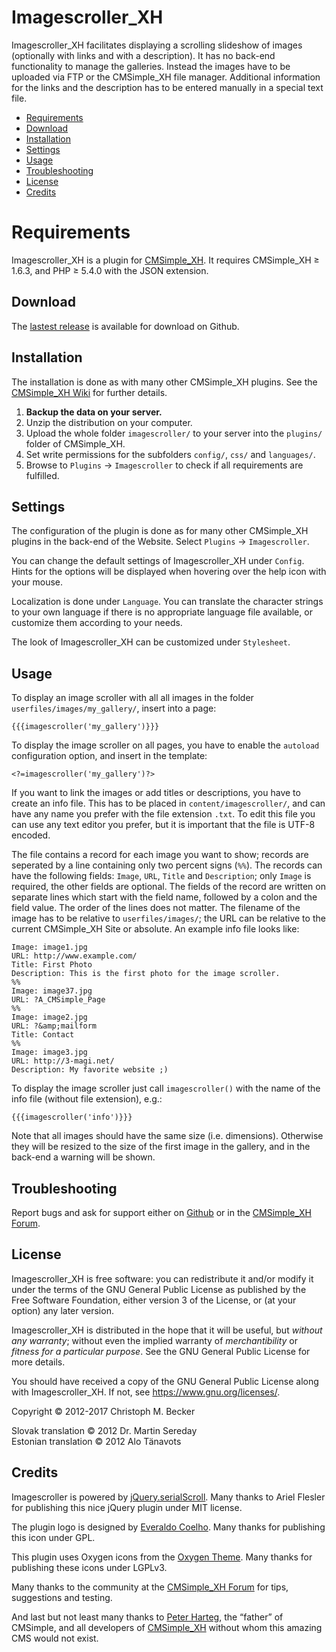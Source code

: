 # Imagescroller_XH

Imagescroller_XH facilitates displaying a scrolling slideshow of images
(optionally with links and with a description). It has no back-end
functionality to manage the galleries. Instead the images have to be
uploaded via FTP or the CMSimple_XH file manager. Additional information for
the links and the description has to be entered manually in a special text
file.

- [Requirements](#requirements)
- [Download](#download)
- [Installation](#installation)
- [Settings](#settings)
- [Usage](#usage)
- [Troubleshooting](#troubleshooting)
- [License](#license)
- [Credits](#credits)

# Requirements

Imagescroller_XH is a plugin for [CMSimple_XH](https://cmsimple-xh.org/).
It requires CMSimple_XH ≥ 1.6.3, and PHP ≥ 5.4.0 with the JSON extension.

## Download

The [lastest release](https://github.com/cmb69/imagescroller_xh/releases/latest)
is available for download on Github.

## Installation

The installation is done as with many other CMSimple_XH plugins. See the
[CMSimple_XH Wiki](https://wiki.cmsimple-xh.org/?for-users/working-with-the-cms/plugins)
for further details.

1. **Backup the data on your server.**
1. Unzip the distribution on your computer.
1. Upload the whole folder `imagescroller/` to your server into the `plugins/`
   folder of CMSimple_XH.
1. Set write permissions for the subfolders `config/`, `css/` and `languages/`.
1. Browse to `Plugins` → `Imagescroller` to check if all requirements
   are fulfilled.

## Settings

The configuration of the plugin is done as for many other CMSimple_XH plugins in
the back-end of the Website. Select `Plugins` → `Imagescroller`.

You can change the default settings of Imagescroller_XH under `Config`.
Hints for the options will be displayed when hovering over the help icon
with your mouse.

Localization is done under `Language`. You can translate the character
strings to your own language if there is no appropriate language file
available, or customize them according to your needs.

The look of Imagescroller_XH can be customized under `Stylesheet`.

## Usage

To display an image scroller with all all images in the folder
`userfiles/images/my_gallery/`, insert into a page:

    {{{imagescroller('my_gallery')}}}

To display the image scroller on all pages, you have to enable the `autoload`
configuration option, and insert in the template:

    <?=imagescroller('my_gallery')?>

If you want to link the images or add titles or descriptions, you have to
create an info file. This has to be placed in `content/imagescroller/`,
and can have any name you prefer with the file extension `.txt`.
To edit this file you can use any text editor you prefer,
but it is important that the file is UTF-8 encoded.

The file contains a record for each image you want to show; records are
seperated by a line containing only two percent signs (`%%`).  The records
can have the following fields: `Image`, `URL`, `Title` and `Description`;
only `Image` is required, the other fields are optional.
The fields of the record are written on separate lines which start
with the field name, followed by a colon and the field value.
The order of the lines does not matter.
The filename of the image has to be relative to `userfiles/images/`;
the URL can be relative to the current CMSimple_XH Site or absolute.
An example info file looks like:

    Image: image1.jpg
    URL: http://www.example.com/
    Title: First Photo
    Description: This is the first photo for the image scroller.
    %%
    Image: image37.jpg
    URL: ?A_CMSimple_Page
    %%
    Image: image2.jpg
    URL: ?&amp;mailform
    Title: Contact
    %%
    Image: image3.jpg
    URL: http://3-magi.net/
    Description: My favorite website ;)

To display the image scroller just call `imagescroller()` with the name of the
info file (without file extension), e.g.:

    {{{imagescroller('info')}}}

Note that all images should have the same size (i.e. dimensions). Otherwise
they will be resized to the size of the first image in the gallery, and in
the back-end a warning will be shown.

## Troubleshooting

Report bugs and ask for support either on
[Github](https://github.com/cmb69/imagescroller_xh/issues)
or in the [CMSimple_XH Forum](https://cmsimpleforum.com/).

## License

Imagescroller_XH is free software: you can redistribute it and/or modify
it under the terms of the GNU General Public License as published by
the Free Software Foundation, either version 3 of the License, or
(at your option) any later version.

Imagescroller_XH is distributed in the hope that it will be useful,
but *without any warranty*; without even the implied warranty of
*merchantibility* or *fitness for a particular purpose*. See the
GNU General Public License for more details.

You should have received a copy of the GNU General Public License
along with Imagescroller_XH.  If not, see <https://www.gnu.org/licenses/>.


Copyright © 2012-2017 Christoph M. Becker

Slovak translation © 2012 Dr. Martin Sereday  
Estonian translation © 2012 Alo Tänavots

## Credits

Imagescroller is powered by [jQuery.serialScroll](https://github.com/flesler/jquery.serialScroll).
Many thanks to Ariel Flesler for publishing this nice jQuery plugin under MIT license.

The plugin logo is designed by [Everaldo Coelho](https://www.everaldo.com/).
Many thanks for publishing this icon under GPL.

This plugin uses Oxygen icons from the [Oxygen Theme](https://github.com/KDE/oxygen-icons).
Many thanks for publishing these icons under LGPLv3.

Many thanks to the community at the [CMSimple_XH Forum](https://www.cmsimpleforum.com/)
for tips, suggestions and testing.

And last but not least many thanks to [Peter Harteg](https://www.harteg.dk/),
the “father” of CMSimple, and all developers of [CMSimple_XH](https://www.cmsimple-xh.org/)
without whom this amazing CMS would not exist.
